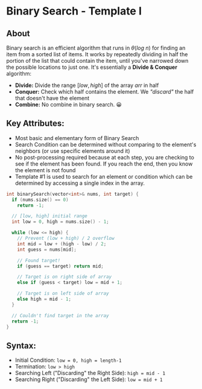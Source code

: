 # Binary Search - Template I

## **About**

Binary search is an efficient algorithm that runs in $\theta(log \ n)$ for finding an item from a sorted list of items. It works by repeatedly dividing in half the portion of the list that could contain the item, until you've narrowed down the possible locations to just one. It's essentially a **Divide & Conquer** algorithm:

* **Divide:** Divide the range $[low, high]$ of the array $arr$ in half
* **Conquer:** Check which half contains the element. We _"discard"_ the half that doesn't have the element
* **Combine:** No combine in binary search. 😀

## **Key Attributes:**

* Most basic and elementary form of Binary Search
* Search Condition can be determined without comparing to the element's neighbors (or use specific elements around it)
* No post-processing required because at each step, you are checking to see if the element has been found. If you reach the end, then you know the element is not found
* Template #1 is used to search for an element or condition which can be determined by accessing a single index in the array.

```cpp
int binarySearch(vector<int>& nums, int target) {
  if (nums.size() == 0)
    return -1;

  // [low, high] initial range
  int low = 0, high = nums.size() - 1;

  while (low <= high) {
    // Prevent (low + high) / 2 overflow
    int mid = low + (high - low) / 2;
    int guess = nums[mid];

    // Found target!
    if (guess == target) return mid;

    // Target is on right side of array
    else if (guess < target) low = mid + 1;

    // Target is on left side of array
    else high = mid - 1;
  }

  // Couldn't find target in the array
  return -1;
}
```

## **Syntax:**

* Initial Condition: `low = 0, high = length-1`
* Termination: `low > high`
* Searching Left ("Discarding" the Right Side): `high = mid - 1`
* Searching Right ("Discarding" the Left Side): `low = mid + 1`
